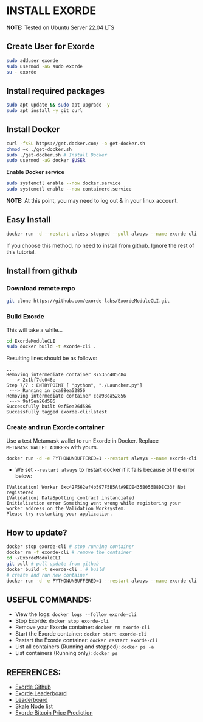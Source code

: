 # INSTALL EXORDE

**NOTE:** Tested on Ubuntu Server 22.04 LTS

## Create User for Exorde
```sh
sudo adduser exorde
sudo usermod -aG sudo exorde
su - exorde
```

## Install required packages
```sh
sudo apt update && sudo apt upgrade -y
sudo apt install -y git curl
```

## Install Docker
```sh
curl -fsSL https://get.docker.com/ -o get-docker.sh
chmod +x ./get-docker.sh
sudo ./get-docker.sh # Install Docker
sudo usermod -aG docker $USER
```

**Enable Docker service**
```sh
sudo systemctl enable --now docker.service
sudo systemctl enable --now containerd.service
```

**NOTE:** At this point, you may need to log out & in your linux account.

## Easy Install

```sh
docker run -d --restart unless-stopped --pull always --name exorde-cli rg.fr-par.scw.cloud/exorde-labs/exorde-cli -m METAMASK_WALLET_ADDRESS -l 2
```
If you choose this method, no need to install from github. Ignore the rest of this tutorial.

## Install from github

### Download remote repo
```sh
git clone https://github.com/exorde-labs/ExordeModuleCLI.git
```

### Build Exorde
This will take a while...
```sh
cd ExordeModuleCLI
sudo docker build -t exorde-cli .
```

Resulting lines should be as follows:
```
...
Removing intermediate container 87535c405c84
 ---> 2c1bf7dc048e
Step 7/7 : ENTRYPOINT [ "python", "./Launcher.py"]
 ---> Running in cca98ea52856
Removing intermediate container cca98ea52856
 ---> 9af5ea26d586
Successfully built 9af5ea26d586
Successfully tagged exorde-cli:latest
```

### Create and run Exorde container

Use a test Metamask wallet to run Exorde in Docker.
Replace `METAMASK_WALLET_ADDRESS` with yours.

```sh
docker run -d -e PYTHONUNBUFFERED=1 --restart always --name exorde-cli exorde-cli -m METAMASK_WALLET_ADDRESS -l LOGGING
```

* We set `--restart always` to restart docker if it fails because of the error below:

```
[Validation] Worker 0xc42F562ef4b597F5B5AfA9ECE435B056B8DEC33f Not registered
[Validation] DataSpotting contract instanciated
Initialization error Something went wrong while registering your worker address on the Validation Worksystem.
Please try restarting your application.
```


## How to update?

```sh
docker stop exorde-cli # stop running container
docker rm -f exorde-cli # remove the container
cd ~/ExordeModuleCLI
git pull # pull update from github
docker build -t exorde-cli . # build
# create and run new container
docker run -d -e PYTHONUNBUFFERED=1 --restart always --name exorde-cli exorde-cli -m METAMASK_WALLET_ADDRESS -l 2
```

## USEFUL COMMANDS:

* View the logs: `docker logs --follow exorde-cli`
* Stop Exorde: `docker stop exorde-cli`
* Remove your Exorde container: `docker rm exorde-cli`
* Start the Exorde container: `docker start exorde-cli`
* Restart the Exorde container: `docker restart exorde-cli`
* List all containers (Running and stopped): `docker ps -a`
* List containers (Running only): `docker ps`

## REFERENCES:
* [Exorde Github](https://github.com/exorde-labs/ExordeModuleCLI)
* [Exorde Leaderboard](https://explorer.exorde.network/leaderboard)
* [Leaderboard](https://explorer.exorde.network/leaderboard)
* [Skale Node list](https://light-vast-diphda.explorer.mainnet.skalenodes.com/)
* [Exorde Bitcoin Price Prediction](https://exorde.io/bitcoin)